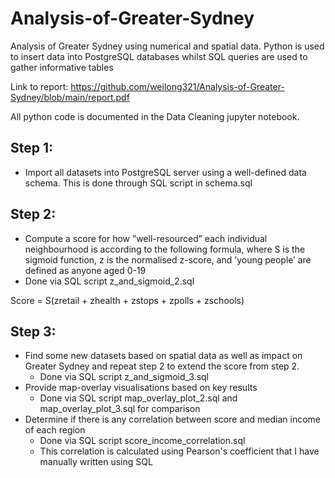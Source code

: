 # Analysis-of-Greater-Sydney
Analysis of Greater Sydney using numerical and spatial data. Python is used to insert data into PostgreSQL databases whilst SQL queries are used to gather informative tables

Link to report: https://github.com/weilong321/Analysis-of-Greater-Sydney/blob/main/report.pdf

All python code is documented in the Data Cleaning jupyter notebook.

## Step 1:
  - Import all datasets into PostgreSQL server using a well-defined data schema. This is done through SQL script in schema.sql

## Step 2:
  - Compute a score for how ”well-resourced” each individual neighbourhood is according to the following formula, where S is the
sigmoid function, z is the normalised z-score, and ’young people’ are defined as anyone aged 0-19
  - Done via SQL script z_and_sigmoid_2.sql

Score = S(zretail + zhealth + zstops + zpolls + zschools)

## Step 3:
  - Find some new datasets based on spatial data as well as impact on Greater Sydney and repeat step 2 to extend the score from step 2.
    - Done via SQL script z_and_sigmoid_3.sql
  - Provide map-overlay visualisations based on key results
    - Done via SQL script map_overlay_plot_2.sql and map_overlay_plot_3.sql for comparison
  - Determine if there is any correlation between score and median income of each region
    - Done via SQL script score_income_correlation.sql
    - This correlation is calculated using Pearson's coefficient that I have manually written using SQL
